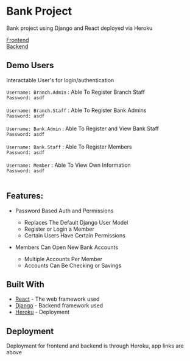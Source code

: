 # Bank Project
Bank project using Django and React deployed via Heroku<br>

[Frontend](https://g-f-react-bank-app.herokuapp.com)<br>
[Backend](https://g-f-django-bank-app.herokuapp.com)

## Demo Users
Interactable User's for login/authentication <br>

`Username: Branch.Admin` : Able To Register Branch Staff <br>
`Password: asdf`<br> <br>
`Username: Branch.Staff` :  Able To Register Bank Admins<br>
`Password: asdf`<br> <br>
`Username: Bank.Admin` : Able To Register and View Bank Staff <br>
`Password: asdf`<br> <br>
`Username: Bank.Staff` : Able To Register Members <br>
`Password: asdf`<br> <br>
`Username: Member` : Able To View Own Information <br>
`Password: asdf`<br> <br>

## Features:
* Password Based Auth and Permissions
    * Replaces The Default Django User Model
    * Register or Login a Member
    * Certain Users Have Certain Permissions

* Members Can Open New Bank Accounts
    * Multiple Accounts Per Member
    * Accounts Can Be Checking or Savings

## Built With
* [React](https://reactjs.org/) - The web framework used
* [Django](https://www.djangoproject.com/) - Backend framework used
* [Heroku](https://www.heroku.com/) - Deployment

## Deployment
Deployment for frontend and backend is through Heroku, app links are above